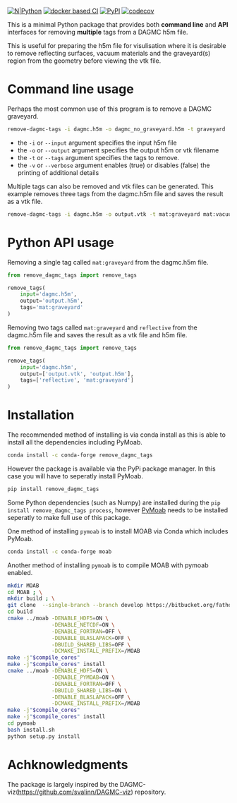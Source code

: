 [![N|Python](https://www.python.org/static/community_logos/python-powered-w-100x40.png)](https://www.python.org)
[![docker based CI](https://github.com/Shimwell/remove_dagmc_tags/actions/workflows/docker_ci.yml/badge.svg)](https://github.com/Shimwell/remove_dagmc_tags/actions/workflows/docker_ci.yml)
[![PyPI](https://img.shields.io/pypi/v/remove-dagmc-tags?color=brightgreen&label=pypi&logo=grebrightgreenen&logoColor=green)](https://pypi.org/project/remove-dagmc-tags/)
[![codecov](https://codecov.io/gh/shimwell/remove_dagmc_tags/branch/main/graph/badge.svg)](https://codecov.io/gh/shimwell/remove_dagmc_tags)

This is a minimal Python package that provides both **command line** and **API** interfaces for removing **multiple** tags from a DAGMC h5m file.

This is useful for preparing the h5m file for visulisation where it is desirable to remove reflecting surfaces, vacuum materials and the graveyard(s) region
from the geometry before viewing the vtk file.


# Command line usage

Perhaps the most common use of this program is to remove a DAGMC graveyard.
```bash
remove-dagmc-tags -i dagmc.h5m -o dagmc_no_graveyard.h5m -t graveyard
```

- the ```-i``` or ```--input``` argument specifies the input h5m file
- the ```-o``` or ```--output``` argument specifies the output h5m or vtk filename
- the ```-t``` or ```--tags``` argument specifies the tags to remove.
- the ```-v``` or ```--verbose``` argument enables (true) or disables (false) the printing of additional details

Multiple tags can also be removed and vtk files can be generated. This example
removes three tags from the dagmc.h5m file and saves the result as a vtk file.

```bash
remove-dagmc-tags -i dagmc.h5m -o output.vtk -t mat:graveyard mat:vacuum reflective
```

# Python API usage

Removing a single tag called ```mat:graveyard``` from the dagmc.h5m file.

```python
from remove_dagmc_tags import remove_tags

remove_tags(
    input='dagmc.h5m',
    output='output.h5m',
    tags='mat:graveyard'
)
```

Removing two tags called ```mat:graveyard``` and ```reflective``` from the
dagmc.h5m file and saves the result as a vtk file and h5m file.

```python
from remove_dagmc_tags import remove_tags

remove_tags(
    input='dagmc.h5m',
    output=['output.vtk', 'output.h5m'],
    tags=['reflective', 'mat:graveyard']
)
```

# Installation

The recommended method of installing is via conda install as this is able to
install all the dependencies including PyMoab.
```bash
conda install -c conda-forge remove_dagmc_tags
```

However the package is available via the PyPi package manager. In this case you
will have to seperatly install PyMoab.

```bash
pip install remove_dagmc_tags
```

Some Python dependencies (such as Numpy) are installed during the ```pip install remove_dagmc_tags process```, however [PyMoab](https://bitbucket.org/fathomteam/moab/src/master/) needs to be installed seperatly to make full use of this package.


One method of installing ```pymoab``` is to install MOAB via Conda which
includes PyMoab.

```bash
conda install -c conda-forge moab
```

Another method of installing ```pymoab``` is to compile MOAB with pymoab enabled.

```bash
mkdir MOAB
cd MOAB ; \
mkdir build ; \
git clone  --single-branch --branch develop https://bitbucket.org/fathomteam/moab.git
cd build
cmake ../moab -DENABLE_HDF5=ON \
              -DENABLE_NETCDF=ON \
              -DENABLE_FORTRAN=OFF \
              -DENABLE_BLASLAPACK=OFF \
              -DBUILD_SHARED_LIBS=OFF \
              -DCMAKE_INSTALL_PREFIX=/MOAB
make -j"$compile_cores"
make -j"$compile_cores" install
cmake ../moab -DENABLE_HDF5=ON \
              -DENABLE_PYMOAB=ON \
              -DENABLE_FORTRAN=OFF \
              -DBUILD_SHARED_LIBS=ON \
              -DENABLE_BLASLAPACK=OFF \
              -DCMAKE_INSTALL_PREFIX=/MOAB
make -j"$compile_cores"
make -j"$compile_cores" install
cd pymoab
bash install.sh
python setup.py install
```


# Achknowledgments

The package is largely inspired by the DAGMC-viz(https://github.com/svalinn/DAGMC-viz) repository. 
